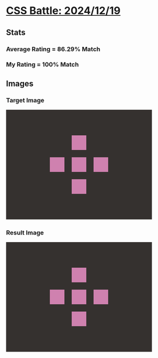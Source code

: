 # [CSS Battle: 2024/12/19](https://cssbattle.dev/play/9MLTvjXcciyhEr25cdYE)

## Stats

### Average Rating = 86.29% Match

### My Rating = 100% Match

## Images

### Target Image

![](./images/target.png)

### Result Image

![](./images/result.png)
